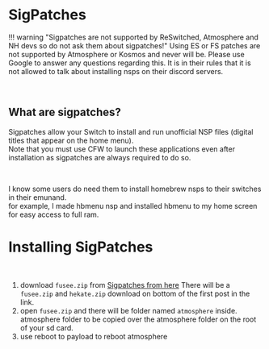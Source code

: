 # SigPatches   

!!! warning "Sigpatches are not supported by ReSwitched, Atmosphere and NH devs so do not ask them about sigpatches!"
	Using ES or FS patches are not supported by Atmosphere or Kosmos and never will be. Please use Google to answer any questions regarding this.
	It is in their rules that it is not allowed to talk about installing nsps on their discord servers.  

&nbsp;

## What are sigpatches?
Sigpatches allow your Switch to install and run unofficial NSP files (digital titles that appear on the home menu).   
Note that you must use CFW to launch these applications even after installation as sigpatches are always required to do so.


&nbsp;


I know some users do need them to install homebrew nsps to their switches in their emunand.     
for example, I made hbmenu nsp and installed hbmenu to my home screen for easy access to full ram.      


# Installing SigPatches 

&nbsp;

1. download `fusee.zip` from <a href=https://github.com/ITotalJustice/patches/releases>Sigpatches from here</a> There will be a `fusee.zip` and `hekate.zip` download on bottom of the first post in the link.
2. open `fusee.zip` and there will be folder named `atmosphere` inside.  atmosphere folder to be copied over the atmosphere folder on the root of your sd card. 
3. use reboot to payload to reboot atmosphere


       
&nbsp;
